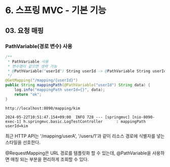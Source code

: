 # 6. 스프링 MVC - 기본 기능
## 03. 요청 매핑

### PathVariable(경로 변수) 사용
```java
/**
 * PathVariable 사용
 * 변수명이 같으면 생략 가능
 * @PathVariable("userId") String userId -> @PathVariable String userId
 */
@GetMapping("/mapping/{userId}")
public String mappingPath(@PathVariable("userId") String data) {
    log.info("mappingPath userId={}", data);
    return "ok";
}
```
```
http://localhost:8090/mapping/kim

2024-05-22T10:51:47.154+09:00  INFO 728 --- [springmvc] [nio-8090-exec-1] h.springmvc.basic.LogTestController      : mappingPath userId=kim
```
최근 HTTP API는 '/mapping/userA', '/users/1'과 같이 리소스 경로에 식별자를 넣는 스타일을 선호한다.

@RequestMapping은 URL 경로를 템플릿화 할 수 있는데, @PathVariable을 사용하면 매칭 되는 부분을 편리하게 조회할 수 있다.
